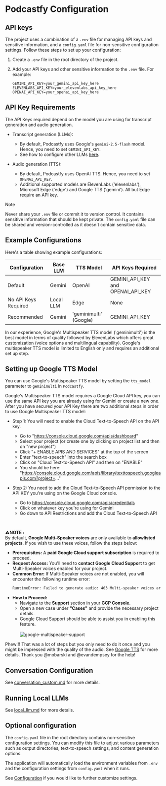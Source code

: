 # Podcastfy Configuration

## API keys

The project uses a combination of a `.env` file for managing API keys and sensitive information, and a `config.yaml` file for non-sensitive configuration settings. Follow these steps to set up your configuration:

1. Create a `.env` file in the root directory of the project.
2. Add your API keys and other sensitive information to the `.env` file. For example:

   ```
   GEMINI_API_KEY=your_gemini_api_key_here
   ELEVENLABS_API_KEY=your_elevenlabs_api_key_here
   OPENAI_API_KEY=your_openai_api_key_here
   ```

## API Key Requirements

The API Keys required depend on the model you are using for transcript generation and audio generation.

- Transcript generation (LLMs):

  - By default, Podcastfy uses Google's `gemini-2.5-flash` model. Hence, you need to set `GEMINI_API_KEY`.
  - See how to configure other LLMs [here](how-to.md#custom-llm-support).

- Audio generation (TTS):
  - By default, Podcastfy uses OpenAI TTS. Hence, you need to set `OPENAI_API_KEY`.
  - Additional supported models are ElevenLabs ('elevenlabs'), Microsoft Edge ('edge') and Google TTS ('gemini'). All but Edge require an API key.

> [!Note]
> Never share your `.env` file or commit it to version control. It contains sensitive information that should be kept private. The `config.yaml` file can be shared and version-controlled as it doesn't contain sensitive data.

## Example Configurations

Here's a table showing example configurations:

| Configuration        | Base LLM  | TTS Model              | API Keys Required                 |
| -------------------- | --------- | ---------------------- | --------------------------------- |
| Default              | Gemini    | OpenAI                 | GEMINI_API_KEY and OPENAI_API_KEY |
| No API Keys Required | Local LLM | Edge                   | None                              |
| Recommended          | Gemini    | 'geminimulti' (Google) | GEMINI_API_KEY                    |

In our experience, Google's Multispeaker TTS model ('geminimulti') is the best model in terms of quality followed by ElevenLabs which offers great customization (voice options and multilingual capability). Google's multispeaker TTS model is limited to English only and requires an additional set up step.

## Setting up Google TTS Model

You can use Google's Multispeaker TTS model by setting the `tts_model` parameter to `geminimulti` in `Podcastfy`.

Google's Multispeaker TTS model requires a Google Cloud API key, you can use the same API key you are already using for Gemini or create a new one. After you have secured your API Key there are two additional steps in order to use Google Multispeaker TTS model:

- Step 1: You will need to enable the Cloud Text-to-Speech API on the API key.

  - Go to "https://console.cloud.google.com/apis/dashboard"
  - Select your project (or create one by clicking on project list and then on "new project")
  - Click "+ ENABLE APIS AND SERVICES" at the top of the screen
  - Enter "text-to-speech" into the search box
  - Click on "Cloud Text-to-Speech API" and then on "ENABLE"
  - You should be here: "https://console.cloud.google.com/apis/library/texttospeech.googleapis.com?project=..."

- Step 2: You need to add the Cloud Text-to-Speech API permission to the API KEY you're using on the Google Cloud console.

  - Go to https://console.cloud.google.com/apis/credentials
  - Click on whatever key you're using for Gemini
  - Go down to API Restrictions and add the Cloud Text-to-Speech API

<br>

⚠️**NOTE :**<br>
By default, **Google Multi-Speaker voices** are only available to **allowlisted projects**. If you wish to use these voices, follow the steps below: <br>

- **Prerequisites:** A **paid Google Cloud support subscription** is required to proceed.
- **Request Access:** You'll need to **contact Google Cloud Support** to get Multi-Speaker voices enabled for your project.
- **Common Error:** If Multi-Speaker voices are not enabled, you will encounter the following runtime error:
  ```bash
  RuntimeError: Failed to generate audio: 403 Multi-speaker voices are only available to allowlisted    projects
  ```
- **How to Proceed:**
  - Navigate to the **Support** section in your **GCP Console**. <br>
  - Open a new case under **"Cases"** and provide the necessary project details. <br>
  - Google Cloud Support should be able to assist you in enabling this feature. <br>
    <br>
    ![google-multispeaker-support](../data/images/google-multispeaker-support.png)
    <br>

Phew!!! That was a lot of steps but you only need to do it once and you might be impressed with the quality of the audio. See [Google TTS](https://cloud.google.com/text-to-speech) for more details. Thank you @mobarski and @evandempsey for the help!

## Conversation Configuration

See [conversation_custom.md](conversation_custom.md) for more details.

## Running Local LLMs

See [local_llm.md](local_llm.md) for more details.

## Optional configuration

The `config.yaml` file in the root directory contains non-sensitive configuration settings. You can modify this file to adjust various parameters such as output directories, text-to-speech settings, and content generation options.

The application will automatically load the environment variables from `.env` and the configuration settings from `config.yaml` when it runs.

See [Configuration](config_custom.md) if you would like to further customize settings.
